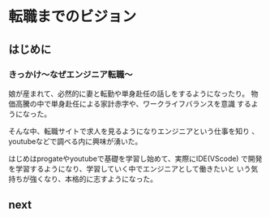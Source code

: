 # 転職までのビジョン

## はじめに

### きっかけ〜なぜエンジニア転職〜
娘が産まれて、必然的に妻と転勤や単身赴任の話しをするようになったり。
物価高騰の中で単身赴任による家計赤字や、ワークライフバランスを意識
するようになった。

そんな中、転職サイトで求人を見るようになりエンジニアという仕事を知り
、youtubeなどで調べる内に興味が湧いた。

はじめはprogateやyoutubeで基礎を学習し始めて、実際にIDE(VScode)
で開発を学習するようになり、学習していく中でエンジニアとして働きたいと
いう気持ちが強くなり、本格的に志すようになった。


## next